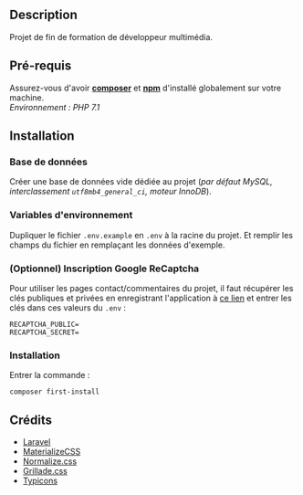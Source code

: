 ## Description
Projet de fin de formation de développeur multimédia.

## Pré-requis
Assurez-vous d'avoir [**composer**](https://github.com/composer/composer) et [**npm**](https://github.com/npm/npm) d'installé globalement sur votre machine.  
*Environnement : PHP 7.1*
## Installation
### Base de données
Créer une base de données vide dédiée au projet (*par défaut MySQL, interclassement `utf8mb4_general_ci`, moteur InnoDB*).
### Variables d'environnement
Dupliquer le fichier `.env.example` en `.env` à la racine du projet. Et remplir les champs du fichier en remplaçant les données d'exemple.
### (Optionnel) Inscription Google ReCaptcha
Pour utiliser les pages contact/commentaires du projet, il faut récupérer les clés publiques et privées en enregistrant l'application à [ce lien](https://www.google.com/recaptcha/admin) et entrer les clés dans ces valeurs du `.env` :
```
RECAPTCHA_PUBLIC=
RECAPTCHA_SECRET=
```
### Installation
Entrer la commande :
```
composer first-install
```

## Crédits
- [Laravel](https://github.com/laravel/laravel)
- [MaterializeCSS](https://github.com/Dogfalo/materialize)
- [Normalize.css](https://github.com/necolas/normalize.css)
- [Grillade.css](https://knacss.com/grillade/)
- [Typicons](https://github.com/stephenhutchings/typicons.font)
